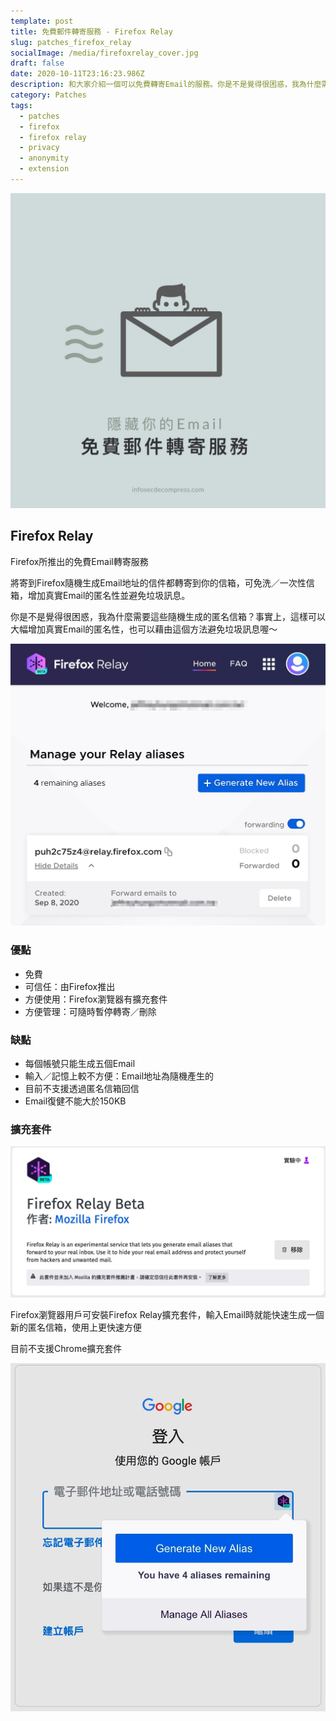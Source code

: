 ```yaml
---
template: post
title: 免費郵件轉寄服務 - Firefox Relay
slug: patches_firefox_relay
socialImage: /media/firefoxrelay_cover.jpg
draft: false
date: 2020-10-11T23:16:23.986Z
description: 和大家介紹一個可以免費轉寄Email的服務。你是不是覺得很困惑，我為什麼需要這些隨機生成的匿名信箱？事實上，這樣可以大幅增加真實Email的匿名性，也可以藉由這個方法避免垃圾訊息喔～
category: Patches
tags:
  - patches
  - firefox
  - firefox relay
  - privacy
  - anonymity
  - extension
---
```

![](/media/firefoxrelay_cover.jpg)

## Firefox Relay

Firefox所推出的免費Email轉寄服務

將寄到Firefox隨機生成Email地址的信件都轉寄到你的信箱，可免洗／一次性信箱，增加真實Email的匿名性並避免垃圾訊息。

你是不是覺得很困惑，我為什麼需要這些隨機生成的匿名信箱？事實上，這樣可以大幅增加真實Email的匿名性，也可以藉由這個方法避免垃圾訊息喔～

![](/media/firefoxrelay_website.jpg)

### 優點

* 免費
* 可信任：由Firefox推出
* 方便使用：Firefox瀏覽器有擴充套件
* 方便管理：可隨時暫停轉寄／刪除

### 缺點

* 每個帳號只能生成五個Email
* 輸入／記憶上較不方便：Email地址為隨機產生的
* 目前不支援透過匿名信箱回信
* Email復健不能大於150KB

### 擴充套件

![](/media/firefoxrelay_extensionstore.jpg)

Firefox瀏覽器用戶可安裝Firefox Relay擴充套件，輸入Email時就能快速生成一個新的匿名信箱，使用上更快速方便

目前不支援Chrome擴充套件

![](/media/firefoxrelay_extension.jpg)
